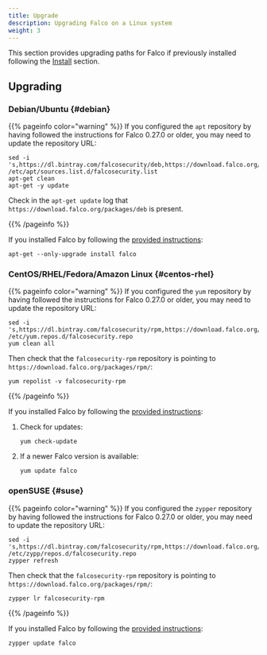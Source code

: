 ```yaml
---
title: Upgrade
description: Upgrading Falco on a Linux system
weight: 3
---
```


This section provides upgrading paths for Falco if previously installed following the [Install](../installation/) section. 

## Upgrading

### Debian/Ubuntu {#debian}

{{% pageinfo color="warning" %}}
If you configured the `apt` repository by having followed the instructions for Falco 0.27.0 or older, 
you may need to update the repository URL:

```shell
sed -i 's,https://dl.bintray.com/falcosecurity/deb,https://download.falco.org/packages/deb,' /etc/apt/sources.list.d/falcosecurity.list
apt-get clean
apt-get -y update
```

Check in the `apt-get update` log that `https://download.falco.org/packages/deb` is present.

{{% /pageinfo %}}

If you installed Falco by following the [provided instructions](../installation/#debian):

```shell
apt-get --only-upgrade install falco
```

### CentOS/RHEL/Fedora/Amazon Linux {#centos-rhel}

{{% pageinfo color="warning" %}}
If you configured the `yum` repository by having followed the instructions for Falco 0.27.0 or older, 
you may need to update the repository URL:

```shell
sed -i 's,https://dl.bintray.com/falcosecurity/rpm,https://download.falco.org/packages/rpm,' /etc/yum.repos.d/falcosecurity.repo
yum clean all
```

Then check that the `falcosecurity-rpm` repository is pointing to `https://download.falco.org/packages/rpm/`:

```shell
yum repolist -v falcosecurity-rpm
```
{{% /pageinfo %}}

If you installed Falco by following the [provided instructions](../installation/#centos-rhel):

1. Check for updates:
    ```shell
    yum check-update
    ```

2. If a newer Falco version is available:
    ```shell
    yum update falco
    ```

### openSUSE {#suse}

{{% pageinfo color="warning" %}}
If you configured the `zypper` repository by having followed the instructions for Falco 0.27.0 or older,
you may need to update the repository URL:

```shell
sed -i 's,https://dl.bintray.com/falcosecurity/rpm,https://download.falco.org/packages/rpm,' /etc/zypp/repos.d/falcosecurity.repo
zypper refresh
```

Then check that the `falcosecurity-rpm` repository is pointing to `https://download.falco.org/packages/rpm/`:

```shell
zypper lr falcosecurity-rpm
```
{{% /pageinfo %}}

If you installed Falco by following the [provided instructions](../installation/#suse):

```shell
zypper update falco
```
